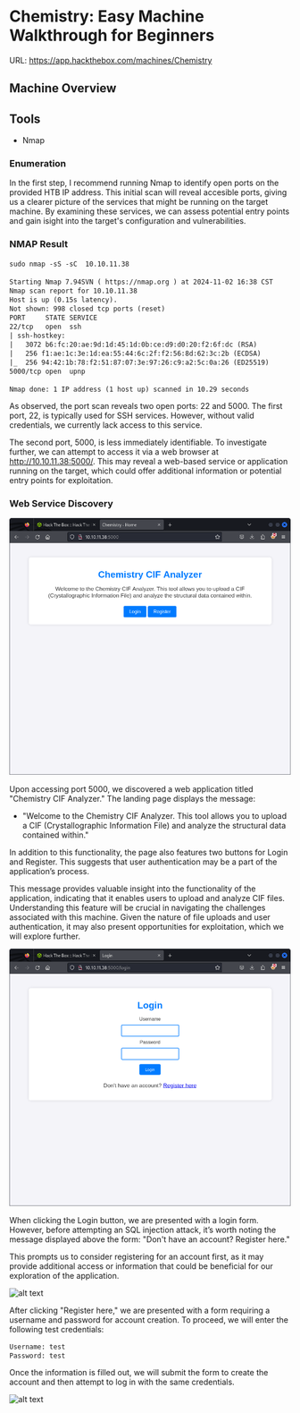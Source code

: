 # Chemistry: Easy Machine Walkthrough for Beginners

URL: https://app.hackthebox.com/machines/Chemistry

## Machine Overview

## Tools

- Nmap 


### Enumeration

In the first step, I recommend running Nmap to identify open ports on the provided HTB IP address. This initial scan will reveal accesible ports, giving us a clearer picture of the services that might be running on the target machine. By examining these services, we can assess potential entry points and gain isight into the target's configuration and vulnerabilities.

### NMAP Result

```
sudo nmap -sS -sC  10.10.11.38

Starting Nmap 7.94SVN ( https://nmap.org ) at 2024-11-02 16:38 CST
Nmap scan report for 10.10.11.38
Host is up (0.15s latency).
Not shown: 998 closed tcp ports (reset)
PORT     STATE SERVICE
22/tcp   open  ssh
| ssh-hostkey: 
|   3072 b6:fc:20:ae:9d:1d:45:1d:0b:ce:d9:d0:20:f2:6f:dc (RSA)
|   256 f1:ae:1c:3e:1d:ea:55:44:6c:2f:f2:56:8d:62:3c:2b (ECDSA)
|_  256 94:42:1b:78:f2:51:87:07:3e:97:26:c9:a2:5c:0a:26 (ED25519)
5000/tcp open  upnp

Nmap done: 1 IP address (1 host up) scanned in 10.29 seconds
```

As observed, the port scan reveals two open ports: 22 and 5000. The first port, 22, is typically used for SSH services. However, without valid credentials, we currently lack access to this service.

The second port, 5000, is less immediately identifiable. To investigate further, we can attempt to access it via a web browser at http://10.10.11.38:5000/. This may reveal a web-based service or application running on the target, which could offer additional information or potential entry points for exploitation.

### Web Service Discovery
![alt text](images/1.png)

Upon accessing port 5000, we discovered a web application titled "Chemistry CIF Analyzer." The landing page displays the message:

- "Welcome to the Chemistry CIF Analyzer. This tool allows you to upload a CIF (Crystallographic Information File) and analyze the structural data contained within."

In addition to this functionality, the page also features two buttons for Login and Register. This suggests that user authentication may be a part of the application’s process.

This message provides valuable insight into the functionality of the application, indicating that it enables users to upload and analyze CIF files. Understanding this feature will be crucial in navigating the challenges associated with this machine. Given the nature of file uploads and user authentication, it may also present opportunities for exploitation, which we will explore further.

![alt text](images/2.png)

When clicking the Login button, we are presented with a login form. However, before attempting an SQL injection attack, it’s worth noting the message displayed above the form: "Don't have an account? Register here."

This prompts us to consider registering for an account first, as it may provide additional access or information that could be beneficial for our exploration of the application.

![alt text](/images/3.png)

After clicking "Register here," we are presented with a form requiring a username and password for account creation. To proceed, we will enter the following test credentials:

    Username: test
    Password: test

Once the information is filled out, we will submit the form to create the account and then attempt to log in with the same credentials.

![alt text](/images/4.png)
